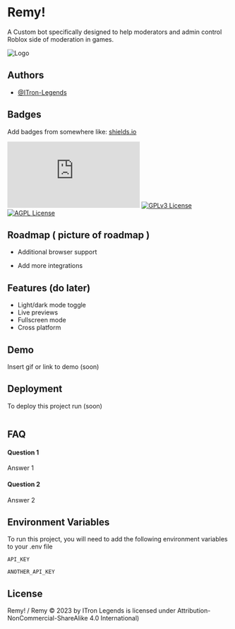 # Remy! 
A Custom bot specifically designed to help moderators and admin control Roblox side of moderation in games. 



![Logo](https://cdn.discordapp.com/attachments/1121718424398221373/1158021113264230430/Picsart_23-10-01_17-41-28-154.png)





## Authors

- [@ITron-Legends](https://www.github.com/ITron-Legends)


## Badges

Add badges from somewhere like: [shields.io](https://shields.io/)

[![MIT License](https://img.shields.io/discord/Discord.py)](https://choosealicense.com/licenses/mit/)
[![GPLv3 License](https://img.shields.io/badge/License-GPL%20v3-yellow.svg)](https://opensource.org/licenses/)
[![AGPL License](https://img.shields.io/badge/license-AGPL-blue.svg)](http://www.gnu.org/licenses/agpl-3.0)


## Roadmap ( picture of roadmap )

- Additional browser support

- Add more integrations


## Features (do later)

- Light/dark mode toggle
- Live previews
- Fullscreen mode
- Cross platform


## Demo

Insert gif or link to demo (soon)


## Deployment

To deploy this project run (soon)

```soon
```


## FAQ

#### Question 1

Answer 1

#### Question 2

Answer 2


## Environment Variables

To run this project, you will need to add the following environment variables to your .env file

`API_KEY`

`ANOTHER_API_KEY`


## License

Remy! / Remy © 2023 by ITron Legends is licensed under Attribution-NonCommercial-ShareAlike 4.0 International)

